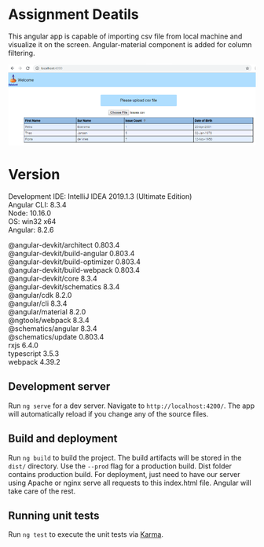 # Assignment Deatils

This angular app is capable of importing csv file from local machine and visualize it on the screen. Angular-material component is added for column filtering. 

![](screenshot.png)

# Version

Development IDE: IntelliJ IDEA 2019.1.3 (Ultimate Edition)  
Angular CLI: 8.3.4  
Node: 10.16.0  
OS: win32 x64  
Angular: 8.2.6  

@angular-devkit/architect         0.803.4  
@angular-devkit/build-angular     0.803.4  
@angular-devkit/build-optimizer   0.803.4  
@angular-devkit/build-webpack     0.803.4  
@angular-devkit/core              8.3.4  
@angular-devkit/schematics        8.3.4  
@angular/cdk                      8.2.0  
@angular/cli                      8.3.4  
@angular/material                 8.2.0  
@ngtools/webpack                  8.3.4  
@schematics/angular               8.3.4  
@schematics/update                0.803.4  
rxjs                              6.4.0  
typescript                        3.5.3  
webpack                           4.39.2  

## Development server

Run `ng serve` for a dev server. Navigate to `http://localhost:4200/`. The app will automatically reload if you change any of the source files.

## Build and deployment

Run `ng build` to build the project. The build artifacts will be stored in the `dist/` directory. Use the `--prod` flag for a production build.
Dist folder contains production build. 
For deployment, just need to have our server using Apache or nginx serve all requests to this index.html file. Angular will take care of the rest.

## Running unit tests

Run `ng test` to execute the unit tests via [Karma](https://karma-runner.github.io).
